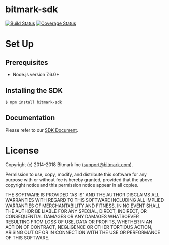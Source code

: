 # bitmark-sdk

[![Build Status](https://travis-ci.org/bitmark-inc/bitmark-sdk.svg?branch=master)](https://travis-ci.org/bitmark-inc/bitmark-sdk)
[![Coverage Status](https://coveralls.io/repos/bitmark-inc/bitmark-sdk/badge.svg?branch=master)](https://coveralls.io/r/bitmark-inc/bitmark-sdk?branch=master)

# Set Up

## Prerequisites

- Node.js version 7.6.0+

## Installing the SDK

```sh
$ npm install bitmark-sdk
```

## Documentation

Please refer to our [SDK Document](https://sdk-docs.bitmark.com/).



# License

Copyright (c) 2014-2018 Bitmark Inc (support@bitmark.com).

Permission to use, copy, modify, and distribute this software for any
purpose with or without fee is hereby granted, provided that the above
copyright notice and this permission notice appear in all copies.

THE SOFTWARE IS PROVIDED "AS IS" AND THE AUTHOR DISCLAIMS ALL WARRANTIES
WITH REGARD TO THIS SOFTWARE INCLUDING ALL IMPLIED WARRANTIES OF
MERCHANTABILITY AND FITNESS. IN NO EVENT SHALL THE AUTHOR BE LIABLE FOR
ANY SPECIAL, DIRECT, INDIRECT, OR CONSEQUENTIAL DAMAGES OR ANY DAMAGES
WHATSOEVER RESULTING FROM LOSS OF USE, DATA OR PROFITS, WHETHER IN AN
ACTION OF CONTRACT, NEGLIGENCE OR OTHER TORTIOUS ACTION, ARISING OUT OF
OR IN CONNECTION WITH THE USE OR PERFORMANCE OF THIS SOFTWARE.
